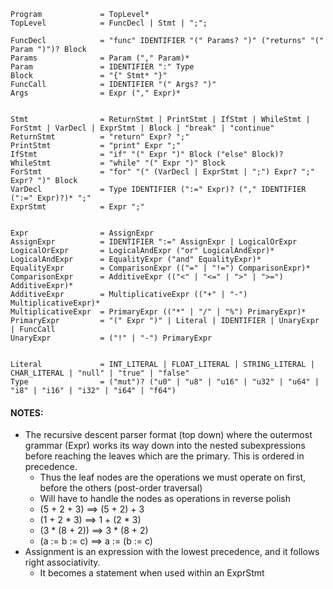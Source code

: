 ```
Program             = TopLevel*
TopLevel            = FuncDecl | Stmt | ";";

FuncDecl            = "func" IDENTIFIER "(" Params? ")" ("returns" "(" Param ")")? Block
Params              = Param ("," Param)*
Param               = IDENTIFIER ":" Type
Block               = "{" Stmt* "}"
FuncCall            = IDENTIFIER "(" Args? ")"
Args                = Expr ("," Expr)*


Stmt                = ReturnStmt | PrintStmt | IfStmt | WhileStmt | ForStmt | VarDecl | ExprStmt | Block | "break" | "continue"
ReturnStmt          = "return" Expr? ";"
PrintStmt           = "print" Expr ";"
IfStmt              = "if" "(" Expr ")" Block ("else" Block)?
WhileStmt           = "while" "(" Expr ")" Block
ForStmt             = "for" "(" (VarDecl | ExprStmt | ";") Expr? ";" Expr? ")" Block
VarDecl             = Type IDENTIFIER (":=" Expr)? ("," IDENTIFIER (":=" Expr)?)* ";"
ExprStmt            = Expr ";"


Expr                = AssignExpr
AssignExpr          = IDENTIFIER ":=" AssignExpr | LogicalOrExpr
LogicalOrExpr       = LogicalAndExpr ("or" LogicalAndExpr)*
LogicalAndExpr      = EqualityExpr ("and" EqualityExpr)*
EqualityExpr        = ComparisonExpr (("=" | "!=") ComparisonExpr)*
ComparisonExpr      = AdditiveExpr (("<" | "<=" | ">" | ">=") AdditiveExpr)*
AdditiveExpr        = MultiplicativeExpr (("+" | "-") MultiplicativeExpr)*
MultiplicativeExpr  = PrimaryExpr (("*" | "/" | "%") PrimaryExpr)*
PrimaryExpr         = "(" Expr ")" | Literal | IDENTIFIER | UnaryExpr | FuncCall
UnaryExpr           = ("!" | "-") PrimaryExpr


Literal             = INT_LITERAL | FLOAT_LITERAL | STRING_LITERAL | CHAR_LITERAL | "null" | "true" | "false"
Type                = ("mut")? ("u0" | "u8" | "u16" | "u32" | "u64" | "i8" | "i16" | "i32" | "i64" | "f64")
```
#### NOTES:
+ The recursive descent parser format (top down) where the outermost grammar (Expr) works its way down into the nested subexpressions before reaching the leaves which are the primary. This is ordered in precedence.
    + Thus the leaf nodes are the operations we must operate on first, before the others (post-order traversal)
    + Will have to handle the nodes as operations in reverse polish
    + (5 + 2 + 3) ==> (5 + 2) + 3
    + (1 + 2 * 3) ==> 1 + (2 * 3)
    + (3 * (8 + 2)) ==> 3 * (8 + 2)
    + (a := b := c) ==> a := (b := c)
+ Assignment is an expression with the lowest precedence, and it follows right associativity.
    + It becomes a statement when used within an ExprStmt
